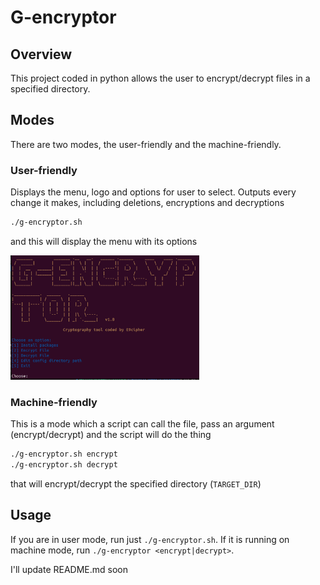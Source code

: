 # G-encryptor
## Overview
This project coded in python allows the user to encrypt/decrypt files in a specified directory.
## Modes
There are two modes, the user-friendly and the machine-friendly.
### User-friendly
Displays the menu, logo and options for user to select. Outputs every change it makes, including deletions, encryptions and decryptions
```bash
./g-encryptor.sh
```
and this will display the menu with its options

<img src="images/screenshot-1.png" alt="Menu" width="60%"/>

### Machine-friendly
This is a mode which a script can call the file, pass an argument (encrypt/decrypt) and the script will do the thing
```bash
./g-encryptor.sh encrypt
./g-encryptor.sh decrypt
```
that will encrypt/decrypt the specified directory (`TARGET_DIR`)
## Usage
If you are in user mode, run just `./g-encryptor.sh`. If it is running on machine mode, run `./g-encryptor <encrypt|decrypt>`.

I'll update README.md soon
